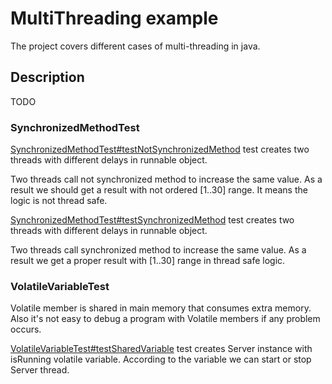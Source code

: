 # MultiThreading example
The project covers different cases of multi-threading in java.

## Description

TODO

### SynchronizedMethodTest

<a href="https://github.com/StepanMelnik/MultiThreading_Examples/SynchronizedMethodTest.java">SynchronizedMethodTest#testNotSynchronizedMethod</a> test creates two threads with different delays in runnable object.

Two threads call not synchronized method to increase the same value. As a result we should get a result with not ordered [1..30] range.
It means the logic is not thread safe.


<a href="https://github.com/StepanMelnik/MultiThreading_Examples/SynchronizedMethodTest.java">SynchronizedMethodTest#testSynchronizedMethod</a> test creates two threads with different delays in runnable object.

Two threads call synchronized method to increase the same value. As a result we get a proper result with [1..30] range in thread safe logic.

### VolatileVariableTest

Volatile member is shared in main memory that consumes extra memory. Also it's not easy to debug a program with Volatile members if any problem occurs.

<a href="https://github.com/StepanMelnik/MultiThreading_Examples/VolatileVariableTest.java">VolatileVariableTest#testSharedVariable</a> test creates Server instance with isRunning volatile variable. According to the variable we can start or stop Server thread. 


